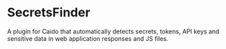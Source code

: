 # SecretsFinder
A plugin for Caido that automatically detects secrets, tokens, API keys and sensitive data in web application responses and JS files.
